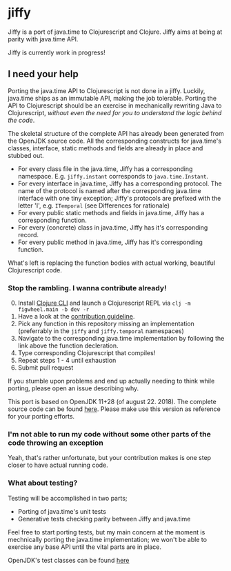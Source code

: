 # jiffy

Jiffy is a port of java.time to Clojurescript and Clojure. Jiffy aims at being at parity with java.time API.

Jiffy is currently work in progress!

## I need your help

Porting the java.time API to Clojurescript is not done in a jiffy. Luckily, java.time ships as an
immutable API, making the job tolerable. Porting the API to Clojurescript should be an exercise in mechanically
rewriting Java to Clojurescript, _without even the need for you to understand the logic behind the code_.

The skeletal structure of the complete API has already been generated from the OpenJDK source code. All the corresponding
constructs for java.time's classes, interface, static methods and fields are already in place and stubbed out.

* For every class file in the java.time, Jiffy has a corresponding namespace. E.g. `jiffy.instant` corresponds to `java.time.Instant`.
* For every interface in java.time, Jiffy has a corresponding protocol. The name of the protocol is named after the corresponding
java.time interface with one tiny exception; Jiffy's protocols are prefixed with the letter 'I', e.g. `ITemporal` (see Differences for rationale)
* For every public static methods and fields in java.time, Jiffy has a corresponding function.
* For every (concrete) class in java.time, Jiffy has it's corresponding record.
* For every public method in java.time, Jiffy has it's corresponding function.

What's left is replacing the function bodies with actual working, beautiful Clojurescript code.

### Stop the rambling. I wanna contribute already!

0. Install [Clojure CLI](https://clojure.org/guides/getting_started) and launch a Clojurescript REPL via `clj -m figwheel.main -b dev -r`
1. Have a look at the [contribution guideline](CONTRIBUTING.md).
2. Pick any function in this repository missing an implementation (preferrably in the `jiffy` and `jiffy.temporal` namespaces)
3. Navigate to the corresponding java.time implementation by following the link above the function decleration.
4. Type corresponding Clojurescript that compiles!
5. Repeat steps 1 - 4 until exhaustion
6. Submit pull request

If you stumble upon problems and end up actually needing to think while porting, please open an issue describing why.

This port is based on OpenJDK 11+28 (of august 22. 2018). The complete source code can be found [here](https://github.com/unofficial-openjdk/openjdk/tree/cec6bec2602578530214b2ce2845a863da563c3d/src/java.base/share/classes/java/time).
Please make use this version as reference for your porting efforts.

### I'm not able to run my code without some other parts of the code throwing an exception

Yeah, that's rather unfortunate, but your contribution makes is one step closer to have actual running code.

### What about testing?

Testing will be accomplished in two parts;

* Porting of java.time's unit tests
* Generative tests checking parity between Jiffy and java.time

Feel free to start porting tests, but my main concern at the moment is mechnically porting the java.time implementation; we won't
be able to exercise any base API until the vital parts are in place.

OpenJDK's test classes can be found [here](https://github.com/unofficial-openjdk/openjdk/tree/cec6bec2602578530214b2ce2845a863da563c3d/test/jdk/java/time)
